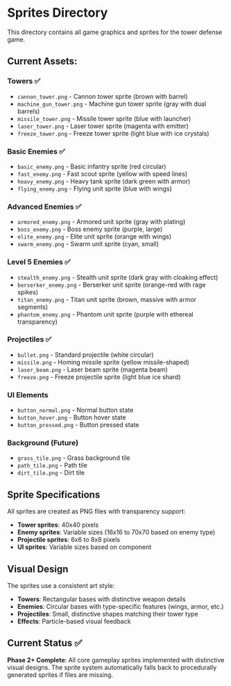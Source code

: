 # Sprites Directory

This directory contains all game graphics and sprites for the tower defense game.

## Current Assets:

### Towers ✅
- `cannon_tower.png` - Cannon tower sprite (brown with barrel)
- `machine_gun_tower.png` - Machine gun tower sprite (gray with dual barrels)
- `missile_tower.png` - Missile tower sprite (blue with launcher)
- `laser_tower.png` - Laser tower sprite (magenta with emitter)
- `freeze_tower.png` - Freeze tower sprite (light blue with ice crystals)

### Basic Enemies ✅
- `basic_enemy.png` - Basic infantry sprite (red circular)
- `fast_enemy.png` - Fast scout sprite (yellow with speed lines)
- `heavy_enemy.png` - Heavy tank sprite (dark green with armor)
- `flying_enemy.png` - Flying unit sprite (blue with wings)

### Advanced Enemies ✅
- `armored_enemy.png` - Armored unit sprite (gray with plating)
- `boss_enemy.png` - Boss enemy sprite (purple, large)
- `elite_enemy.png` - Elite unit sprite (orange with wings)
- `swarm_enemy.png` - Swarm unit sprite (cyan, small)

### Level 5 Enemies ✅
- `stealth_enemy.png` - Stealth unit sprite (dark gray with cloaking effect)
- `berserker_enemy.png` - Berserker unit sprite (orange-red with rage spikes)
- `titan_enemy.png` - Titan unit sprite (brown, massive with armor segments)
- `phantom_enemy.png` - Phantom unit sprite (purple with ethereal transparency)

### Projectiles ✅
- `bullet.png` - Standard projectile (white circular)
- `missile.png` - Homing missile sprite (yellow missile-shaped)
- `laser_beam.png` - Laser beam sprite (magenta beam)
- `freeze.png` - Freeze projectile sprite (light blue ice shard)

### UI Elements
- `button_normal.png` - Normal button state
- `button_hover.png` - Button hover state
- `button_pressed.png` - Button pressed state

### Background (Future)
- `grass_tile.png` - Grass background tile
- `path_tile.png` - Path tile
- `dirt_tile.png` - Dirt tile

## Sprite Specifications

All sprites are created as PNG files with transparency support:
- **Tower sprites**: 40x40 pixels
- **Enemy sprites**: Variable sizes (16x16 to 70x70 based on enemy type)
- **Projectile sprites**: 6x6 to 8x8 pixels
- **UI sprites**: Variable sizes based on component

## Visual Design

The sprites use a consistent art style:
- **Towers**: Rectangular bases with distinctive weapon details
- **Enemies**: Circular bases with type-specific features (wings, armor, etc.)
- **Projectiles**: Small, distinctive shapes matching their tower type
- **Effects**: Particle-based visual feedback

## Current Status ✅
**Phase 2+ Complete**: All core gameplay sprites implemented with distinctive visual designs.
The sprite system automatically falls back to procedurally generated sprites if files are missing. 